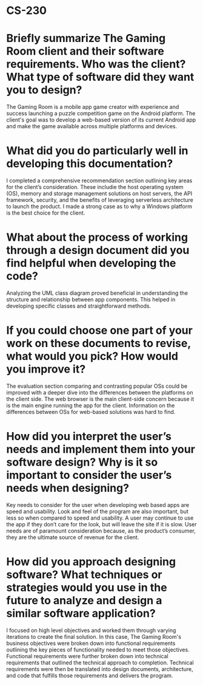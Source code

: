 # CS-230

# Briefly summarize The Gaming Room client and their software requirements. Who was the client? What type of software did they want you to design?
The Gaming Room is a mobile app game creator with experience and success launching a puzzle competition game on the Android platform. The client's goal was to develop a web-based version of its current Android app and make the game available across multiple platforms and devices.

# What did you do particularly well in developing this documentation?
I completed a comprehensive recommendation section outlining key areas for the client’s consideration. These includie the host operating system (OS), memory and storage management solutions on host servers, the API framework, security, and the benefits of leveraging serverless architecture to launch the product. I made a strong case as to why a Windows platform is the best choice for the client.

# What about the process of working through a design document did you find helpful when developing the code?
Analyzing the UML class diagram proved beneficial in understanding the structure and relationship between app components. This helped in developing specific classes and straightforward methods.

# If you could choose one part of your work on these documents to revise, what would you pick? How would you improve it?
The evaluation section comparing and contrasting popular OSs could be improved with a deeper dive into the differences between the platforms on the client side. The web browser is the main client-side concern because it is the main engine running the app for the client. Information on the differences between OSs for web-based solutions was hard to find.

# How did you interpret the user’s needs and implement them into your software design? Why is it so important to consider the user’s needs when designing?
Key needs to consider for the user when developing web based apps are speed and usability. Look and feel of the program are also important, but less so when compared to speed and usability. A user may continue to use the app if they don’t care for the look, but will leave the site if it is slow. User needs are of paramount consideration because, as the product’s consumer, they are the ultimate source of revenue for the client.

# How did you approach designing software? What techniques or strategies would you use in the future to analyze and design a similar software application?
I focused on high level objectives and worked them through varying iterations to create the final solution. In this case, The Gaming Room's business objectives were broken down into functional requirements outlining the key pieces of functionality needed to meet those objectives. Functional requirements were further broken down into technical requirements that outlined the technical approach to completion. Technical requirements were then be translated into design documents, architecture, and code that fulfills those requirements and delivers the program.
